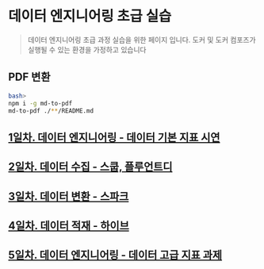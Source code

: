 # 데이터 엔지니어링 초급 실습
> 데이터 엔지니어링 초급 과정 실습을 위한 페이지 입니다. 도커 및 도커 컴포즈가 실행될 수 있는 환경을 가정하고 있습니다

## PDF 변환
```bash
bash>
npm i -g md-to-pdf
md-to-pdf ./**/README.md
```

## [1일차. 데이터 엔지니어링 - 데이터 기본 지표 시연](https://github.com/psyoblade/data-engineer-basic-training/tree/main/day1)

## [2일차. 데이터 수집 - 스쿱, 플루언트디](https://github.com/psyoblade/data-engineer-basic-training/tree/main/day2)
        
## [3일차. 데이터 변환 - 스파크](https://github.com/psyoblade/data-engineer-basic-training/tree/main/day3)
        
## [4일차. 데이터 적재 - 하이브](https://github.com/psyoblade/data-engineer-basic-training/tree/main/day4)
        
## [5일차. 데이터 엔지니어링 - 데이터 고급 지표 과제](https://github.com/psyoblade/data-engineer-basic-training/tree/main/day5)


